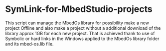 # SymLink-for-MbedStudio-projects
This script can manage the MbedOs library for possibility make a new project Offline and also make a project without a additional download of the library approx 1GB for each new project. That is achieved thank to use of Symbolic or hard links in the Windows applied to the MbedOs library folder and its mbed-os.lib file.
